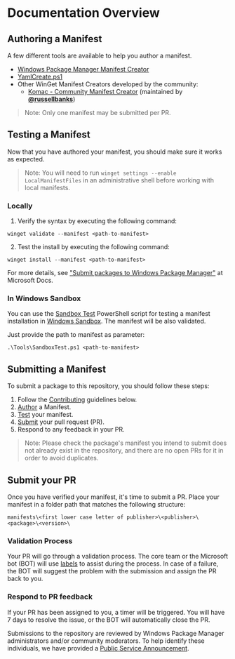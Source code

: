 # Documentation Overview

## Authoring a Manifest

A few different tools are available to help you author a manifest.

- [Windows Package Manager Manifest Creator](https://github.com/microsoft/winget-create)
- [YamlCreate.ps1](tools/YamlCreate.md)
- Other WinGet Manifest Creators developed by the community:
  - [Komac - Community Manifest Creator](https://github.com/russellbanks/Komac) (maintained by [**@russellbanks**](https://github.com/russellbanks))

> Note: Only one manifest may be submitted per PR.

## Testing a Manifest

Now that you have authored your manifest, you should make sure it works as expected.

> Note: You will need to run `winget settings --enable LocalManifestFiles` in an administrative shell before working with local manifests.

### Locally

1. Verify the syntax by executing the following command:

```
winget validate --manifest <path-to-manifest>
```

2. Test the install by executing the following command:

```
winget install --manifest <path-to-manifest>
```

For more details, see ["Submit packages to Windows Package Manager"](https://docs.microsoft.com/windows/package-manager/package) at Microsoft Docs.

### In Windows Sandbox

You can use the [Sandbox Test](Tools/SandboxTest.ps1) PowerShell script for testing a manifest installation in [Windows Sandbox](https://docs.microsoft.com/windows/security/threat-protection/windows-sandbox/windows-sandbox-overview). The manifest will be also validated.

Just provide the path to manifest as parameter:

```
.\Tools\SandboxTest.ps1 <path-to-manifest>
```

## Submitting a Manifest

To submit a package to this repository, you should follow these steps:

1. Follow the [Contributing](#contributing) guidelines below.
2. [Author](AUTHORING_MANIFESTS.md) a Manifest.
3. [Test](#test-your-manifest) your manifest.
4. [Submit](#submit-your-pr) your pull request (PR).
5. Respond to any feedback in your PR.

> Note: Please check the package's manifest you intend to submit does not already exist in the repository, and there are no open PRs for it in order to avoid duplicates.

## Submit your PR

Once you have verified your manifest, it's time to submit a PR. Place your manifest in a folder path that matches the following structure:

```
manifests\<first lower case letter of publisher>\<publisher>\<package>\<version>\
```
### Validation Process

Your PR will go through a validation process. The core team or the Microsoft bot (BOT) will use  [labels](https://docs.microsoft.com/windows/package-manager/package/winget-validation#pull-request-labels)  to assist during the process. In case of a failure, the BOT will suggest the problem with the submission and assign the PR back to you.

### Respond to PR feedback

If your PR has been assigned to you, a timer will be triggered. You will have 7 days to resolve the issue, or the BOT will automatically close the PR.

Submissions to the repository are reviewed by Windows Package Manager administrators and/or community moderators. To help identify these individuals, we have provided a  [Public Service Announcement](https://github.com/microsoft/winget-pkgs/issues/15674).
